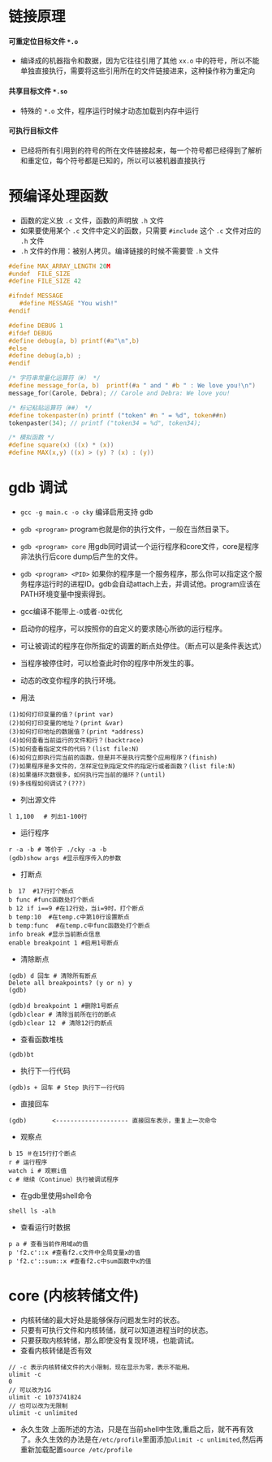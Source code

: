 # 链接原理
#### 可重定位目标文件 `*.o`
- 编译成的机器指令和数据，因为它往往引用了其他 `xx.o` 中的符号，所以不能单独直接执行，需要将这些引用所在的文件链接进来，这种操作称为重定向

#### 共享目标文件 `*.so`
- 特殊的 `*.o` 文件，程序运行时候才动态加载到内存中运行

#### 可执行目标文件
- 已经将所有引用到的符号的所在文件链接起来，每一个符号都已经得到了解析和重定位，每个符号都是已知的，所以可以被机器直接执行

# 预编译处理函数
- 函数的定义放 `.c` 文件，函数的声明放 `.h` 文件
- 如果要使用某个 `.c` 文件中定义的函数，只需要 `#include` 这个 `.c` 文件对应的 `.h` 文件
- `.h` 文件的作用：被别人拷贝。编译链接的时候不需要管 `.h` 文件

```c
#define MAX_ARRAY_LENGTH 20M
#undef  FILE_SIZE
#define FILE_SIZE 42

#ifndef MESSAGE
   #define MESSAGE "You wish!"
#endif

#define DEBUG 1
#ifdef DEBUG
#define debug(a, b) printf(#a"\n",b)
#else
#define debug(a,b) ;
#endif

/* 字符串常量化运算符（#） */
#define message_for(a, b)  printf(#a " and " #b " : We love you!\n")
message_for(Carole, Debra); // Carole and Debra: We love you!

/* 标记粘贴运算符（##） */
#define tokenpaster(n) printf ("token" #n " = %d", token##n)
tokenpaster(34); // printf ("token34 = %d", token34);

/* 模拟函数 */
#define square(x) ((x) * (x))
#define MAX(x,y) ((x) > (y) ? (x) : (y))
```

# gdb 调试
- `gcc -g main.c -o cky` 编译启用支持 gdb
- `gdb <program>` program也就是你的执行文件，一般在当然目录下。
- `gdb <program> core` 用gdb同时调试一个运行程序和core文件，core是程序非法执行后core dump后产生的文件。
- `gdb <program> <PID>` 如果你的程序是一个服务程序，那么你可以指定这个服务程序运行时的进程ID。gdb会自动attach上去，并调试他。program应该在PATH环境变量中搜索得到。
- gcc编译不能带上`-O`或者`-O2`优化
- 启动你的程序，可以按照你的自定义的要求随心所欲的运行程序。
- 可让被调试的程序在你所指定的调置的断点处停住。（断点可以是条件表达式）
- 当程序被停住时，可以检查此时你的程序中所发生的事。
- 动态的改变你程序的执行环境。

- 用法
```shell
(1)如何打印变量的值？(print var)
(2)如何打印变量的地址？(print &var)
(3)如何打印地址的数据值？(print *address)
(4)如何查看当前运行的文件和行？(backtrace)
(5)如何查看指定文件的代码？(list file:N)
(6)如何立即执行完当前的函数，但是并不是执行完整个应用程序？(finish)
(7)如果程序是多文件的，怎样定位到指定文件的指定行或者函数？(list file:N)
(8)如果循环次数很多，如何执行完当前的循环？(until)
(9)多线程如何调试？(???)
```

- 列出源文件
```shell
l 1,100 　# 列出1-100行
```
- 运行程序
```shell
r -a -b # 等价于 ./cky -a -b
(gdb)show args #显示程序传入的参数
```
- 打断点
```shell
b　17  #17行打个断点
b func #func函数处打个断点
b 12 if i==9 #在12行处，当i=9时，打个断点
b temp:10  #在temp.c中第10行设置断点
b temp:func  #在temp.c中func函数处打个断点
info break #显示当前断点信息
enable breakpoint 1 #启用1号断点
```

- 清除断点

```shell
(gdb) d 回车 # 清除所有断点
Delete all breakpoints? (y or n) y
(gdb)

(gdb)d breakpoint 1 #删除1号断点
(gdb)clear # 清除当前所在行的断点
(gdb)clear 12　# 清除12行的断点
```


- 查看函数堆栈
```
(gdb)bt
```

- 执行下一行代码
```
(gdb)s + 回车 # Step 执行下一行代码
```

- 直接回车
```
(gdb)       <-------------------- 直接回车表示，重复上一次命令
```

- 观察点
```shell
b 15 ＃在15行打个断点
r # 运行程序
watch i # 观察i值
c # 继续（Continue）执行被调试程序
```

- 在gdb里使用shell命令
```
shell ls -alh
```

- 查看运行时数据
```
p a # 查看当前作用域a的值
p 'f2.c'::x #查看f2.c文件中全局变量x的值
p 'f2.c'::sum::x #查看f2.c中sum函数中x的值
```

core (内核转储文件)
==================================================
- 内核转储的最大好处是能够保存问题发生时的状态。
- 只要有可执行文件和内核转储，就可以知道进程当时的状态。
- 只要获取内核转储，那么即使没有复现环境，也能调试。
- 查看内核转储是否有效

```shell
// -c 表示内核转储文件的大小限制，现在显示为零，表示不能用。
ulimit -c
0
// 可以改为1G
ulimit -c 1073741824
// 也可以改为无限制
ulimit -c unlimited
```

- 永久生效
上面所述的方法，只是在当前shell中生效,重启之后，就不再有效了。永久生效的办法是在`/etc/profile`里面添加`ulimit -c unlimited`,然后再重新加载配置`source /etc/profile`
